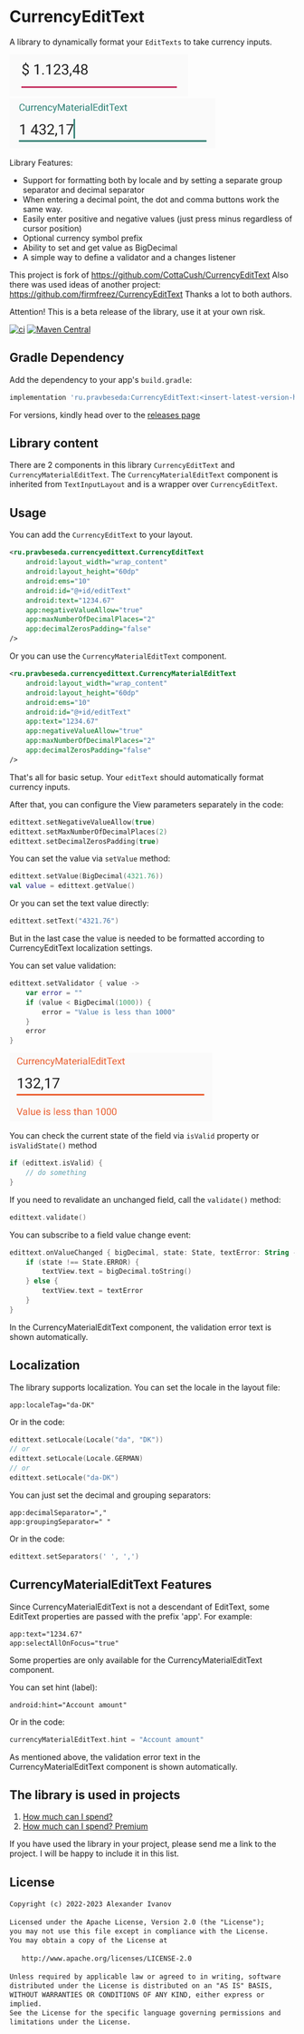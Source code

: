 # CurrencyEditText

A library to dynamically format your `EditTexts` to take currency inputs.

![CurrencyTextEdit](./demo/CurrencyTextEdit.png) ![CurrencyMaterialTextEdit](./demo/CurrencyMaterialTextEdit.png)

Library Features:
* Support for formatting both by locale and by setting a separate group separator and decimal separator
* When entering a decimal point, the dot and comma buttons work the same way.
* Easily enter positive and negative values (just press minus regardless of cursor position)
* Optional currency symbol prefix
* Ability to set and get value as BigDecimal
* A simple way to define a validator and a changes listener

This project is fork of https://github.com/CottaCush/CurrencyEditText
Also there was used ideas of another project: https://github.com/firmfreez/CurrencyEditText
Thanks a lot to both authors.

Attention! This is a beta release of the library, use it at your own risk.

[![ci](https://github.com/pravbeseda/CurrencyEditText/actions/workflows/ci.yml/badge.svg)](https://github.com/pravbeseda/CurrencyEditText/actions/workflows/ci.yml)
[![Maven Central](https://img.shields.io/maven-central/v/ru.pravbeseda/CurrencyEditText.svg?label=Maven%20Central)](https://search.maven.org/search?q=g:%22ru.pravbeseda%22%20AND%20a:%22CurrencyEditText%22)

## Gradle Dependency

Add the dependency to your app's `build.gradle`:

```groovy
implementation 'ru.pravbeseda:CurrencyEditText:<insert-latest-version-here>'
```

For versions, kindly head over to
the [releases page](https://github.com/pravbeseda/CurrencyEditText/releases)

## Library content

There are 2 components in this library `CurrencyEditText` and `CurrencyMaterialEditText`.
The `CurrencyMaterialEditText` component is inherited from `TextInputLayout` and is a wrapper
over `CurrencyEditText`.

## Usage

You can add the `CurrencyEditText` to your layout.

```xml
<ru.pravbeseda.currencyedittext.CurrencyEditText 
    android:layout_width="wrap_content"
    android:layout_height="60dp" 
    android:ems="10" 
    android:id="@+id/editText"
    android:text="1234.67"
    app:negativeValueAllow="true"
    app:maxNumberOfDecimalPlaces="2"
    app:decimalZerosPadding="false"
/>
```

Or you can use the `CurrencyMaterialEditText` component.

```xml
<ru.pravbeseda.currencyedittext.CurrencyMaterialEditText 
    android:layout_width="wrap_content"
    android:layout_height="60dp" 
    android:ems="10" 
    android:id="@+id/editText"
    app:text="1234.67"
    app:negativeValueAllow="true"
    app:maxNumberOfDecimalPlaces="2"
    app:decimalZerosPadding="false"
/>
```

That's all for basic setup. Your `editText` should automatically format currency inputs.

After that, you can configure the View parameters separately in the code:

```Kotlin
edittext.setNegativeValueAllow(true)
edittext.setMaxNumberOfDecimalPlaces(2)
edittext.setDecimalZerosPadding(true)
```

You can set the value via `setValue` method:

```Kotlin
edittext.setValue(BigDecimal(4321.76))
val value = edittext.getValue()
```

Or you can set the text value directly:

```Kotlin
edittext.setText("4321.76")
```

But in the last case the value is needed to be formatted according to CurrencyEditText localization settings.

You can set value validation:

```Kotlin
edittext.setValidator { value ->
    var error = ""
    if (value < BigDecimal(1000)) {
        error = "Value is less than 1000"
    }
    error
}
```

![ValidationError](./demo/ValidationError.png)

You can check the current state of the field via `isValid` property or `isValidState()` method

```Kotlin
if (edittext.isValid) {
    // do something
}
```

If you need to revalidate an unchanged field, call the `validate()` method:

```Kotlin
edittext.validate()
```

You can subscribe to a field value change event:

```Kotlin
edittext.onValueChanged { bigDecimal, state: State, textError: String ->
    if (state !== State.ERROR) {
        textView.text = bigDecimal.toString()
    } else {
        textView.text = textError
    }
}
```

In the CurrencyMaterialEditText component, the validation error text is shown automatically.

## Localization

The library supports localization. You can set the locale in the layout file:

```
app:localeTag="da-DK"
```

Or in the code:

```Kotlin
edittext.setLocale(Locale("da", "DK"))
// or
edittext.setLocale(Locale.GERMAN)
// or
edittext.setLocale("da-DK")
```

You can just set the decimal and grouping separators:

```
app:decimalSeparator=","
app:groupingSeparator=" "
```

Or in the code:

```Kotlin
edittext.setSeparators(' ', ',')
```

## CurrencyMaterialEditText Features

Since CurrencyMaterialEditText is not a descendant of EditText, some EditText properties are passed with the prefix 'app'. For example:

```
app:text="1234.67"
app:selectAllOnFocus="true"
```

Some properties are only available for the CurrencyMaterialEditText component.

You can set hint (label):
```
android:hint="Account amount"
```

Or in the code:

```Kotlin
currencyMaterialEditText.hint = "Account amount"
```

As mentioned above, the validation error text in the CurrencyMaterialEditText component is shown automatically.

## The library is used in projects

1. [How much can I spend?](https://play.google.com/store/apps/details?id=pravbeseda.spendcontrol)
2. [How much can I spend? Premium](https://play.google.com/store/apps/details?id=pravbeseda.spendcontrol.premium)

If you have used the library in your project, please send me a link to the project. I will be happy to include it in this list.

## License

    Copyright (c) 2022-2023 Alexander Ivanov

    Licensed under the Apache License, Version 2.0 (the "License");
    you may not use this file except in compliance with the License.
    You may obtain a copy of the License at

       http://www.apache.org/licenses/LICENSE-2.0

    Unless required by applicable law or agreed to in writing, software
    distributed under the License is distributed on an "AS IS" BASIS,
    WITHOUT WARRANTIES OR CONDITIONS OF ANY KIND, either express or implied.
    See the License for the specific language governing permissions and
    limitations under the License.
